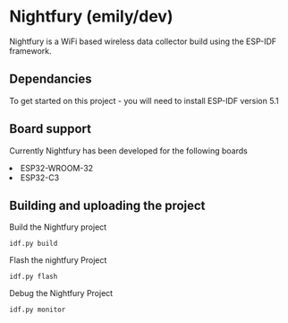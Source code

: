 # Nightfury (emily/dev)

Nightfury is a WiFi based wireless data collector build using the ESP-IDF framework. 

## Dependancies

To get started on this project - you will need to install ESP-IDF version 5.1

## Board support

Currently Nightfury has been developed for the following boards

<li> ESP32-WROOM-32 <br>
<li> ESP32-C3

## Building and uploading the project

Build the Nightfury project

```
idf.py build
```

Flash the nightfury Project

```
idf.py flash
```

Debug the Nightfury Project

```
idf.py monitor
```